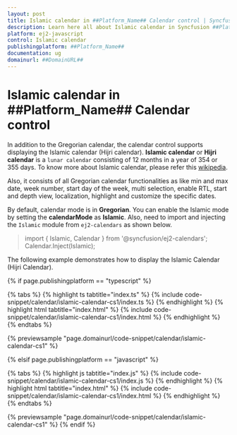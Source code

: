 ```yaml
---
layout: post
title: Islamic calendar in ##Platform_Name## Calendar control | Syncfusion
description: Learn here all about Islamic calendar in Syncfusion ##Platform_Name## Calendar control of Syncfusion Essential JS 2 and more.
platform: ej2-javascript
control: Islamic calendar 
publishingplatform: ##Platform_Name##
documentation: ug
domainurl: ##DomainURL##
---
```


# Islamic calendar in ##Platform_Name## Calendar control

In addition to the Gregorian calendar, the calendar control supports displaying the Islamic calendar (Hijri calendar). **Islamic calendar** or **Hijri calendar** is a `lunar calendar` consisting of 12 months in a year of 354 or 355 days. To know more about Islamic calendar, please refer this [wikipedia](https://en.wikipedia.org/wiki/Islamic_calendar).

Also, it consists of all Gregorian calendar functionalities as like min and max date, week number, start day of the week, multi selection, enable RTL, start and depth view, localization, highlight and customize the specific dates.

By default, calendar mode is in **Gregorian**. You can enable the Islamic mode by setting the **calendarMode** as **Islamic**. Also, need to import and injecting the `Islamic` module from `ej2-calendars` as shown below.

> import { Islamic, Calendar } from '@syncfusion/ej2-calendars';\
> Calendar.Inject(Islamic);

The following example demonstrates how to display the Islamic Calendar (Hijri Calendar).

{% if page.publishingplatform == "typescript" %}

 {% tabs %}
{% highlight ts tabtitle="index.ts" %}
{% include code-snippet/calendar/islamic-calendar-cs1/index.ts %}
{% endhighlight %}
{% highlight html tabtitle="index.html" %}
{% include code-snippet/calendar/islamic-calendar-cs1/index.html %}
{% endhighlight %}
{% endtabs %}
        
{% previewsample "page.domainurl/code-snippet/calendar/islamic-calendar-cs1" %}

{% elsif page.publishingplatform == "javascript" %}

{% tabs %}
{% highlight js tabtitle="index.js" %}
{% include code-snippet/calendar/islamic-calendar-cs1/index.js %}
{% endhighlight %}
{% highlight html tabtitle="index.html" %}
{% include code-snippet/calendar/islamic-calendar-cs1/index.html %}
{% endhighlight %}
{% endtabs %}

{% previewsample "page.domainurl/code-snippet/calendar/islamic-calendar-cs1" %}
{% endif %}